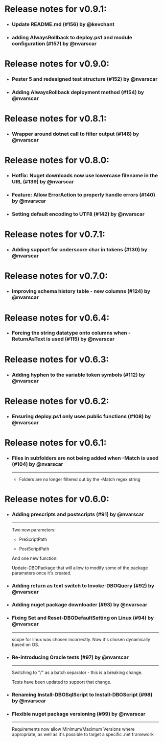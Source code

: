 # Release notes for v0.9.1:
- ### Update README.md (#156) by @kevchant
- ### adding AlwaysRollback to deploy.ps1 and module configuration (#157) by @nvarscar
# Release notes for v0.9.0:
- ### Pester 5 and redesigned test structure (#152) by @nvarscar
- ### Adding AlwaysRollback deployment method (#154) by @nvarscar
# Release notes for v0.8.1:
- ### Wrapper around dotnet call to filter output (#148) by @nvarscar
# Release notes for v0.8.0:
- ### Hotfix: Nuget downloads now use lowercase filename in the URL (#139) by @nvarscar
- ### Feature: Allow ErrorAction to properly handle errors (#140) by @nvarscar
- ### Setting default encoding to UTF8 (#142) by @nvarscar
# Release notes for v0.7.1:
- ### Adding support for underscore char in tokens (#130) by @nvarscar
# Release notes for v0.7.0:
- ### Improving schema history table - new columns (#124) by @nvarscar
# Release notes for v0.6.4:
- ### Forcing the string datatype onto columns when -ReturnAsText is used (#115) by @nvarscar
# Release notes for v0.6.3:
- ### Adding hyphen to the variable token symbols (#112) by @nvarscar
# Release notes for v0.6.2:
- ### Ensuring deploy.ps1 only uses public functions (#108) by @nvarscar
# Release notes for v0.6.1:
- ### Files in subfolders are not being added when -Match is used (#104) by @nvarscar
   ------
   * Folders are no longer filtered out by the -Match regex string
# Release notes for v0.6.0:
- ### Adding prescripts and postscripts (#91) by @nvarscar
   ------
   Two new parameters:

   - PreScriptPath

   - PostScriptPath



   And one new function:

   Update-DBOPackage that will allow to modify some of the package parameters once it's created.
- ### Adding return as text switch to Invoke-DBOQuery (#92) by @nvarscar
- ### Adding nuget package downloader (#93) by @nvarscar
- ### Fixing Set and Reset-DBODefaultSetting on Linux (#94) by @nvarscar
   ------
   scope for linux was chosen incorrectly. Now it's chosen dynamically based on OS.
- ### Re-introducing Oracle tests (#97) by @nvarscar
   ------
   Switching to "/" as a batch separator - this is a breaking change.

   Tests have been updated to support that change.


- ### Renaming Install-DBOSqlScript to Install-DBOScript (#98) by @nvarscar
- ### Flexible nuget package versioning (#99) by @nvarscar
   ------
   Requirements now allow Minimum/Maximum Versions where appropriate, as well as it's possible to target a specific .net framework
